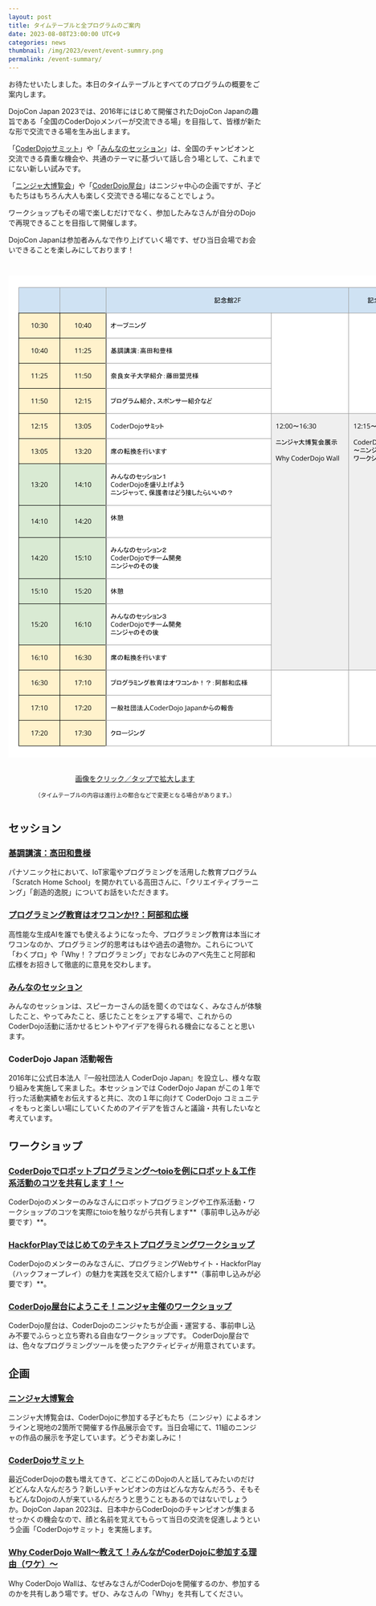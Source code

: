 ```yaml
---
layout: post
title: タイムテーブルと全プログラムのご案内
date: 2023-08-08T23:00:00 UTC+9
categories: news
thumbnail: /img/2023/event/event-summry.png
permalink: /event-summary/
---
```

お待たせいたしました。本日のタイムテーブルとすべてのプログラムの概要をご案内します。

DojoCon Japan 2023では、2016年にはじめて開催されたDojoCon Japanの趣旨である「全国のCoderDojoメンバーが交流できる場」を目指して、皆様が新たな形で交流できる場を生み出しまます。

「[CoderDojoサミット](/coderdojo-summit/)」や「[みんなのセッション](/posts/minna-no-session/)」は、全国のチャンピオンと交流できる貴重な機会や、共通のテーマに基づいて話し合う場として、これまでにない新しい試みです。

「[ニンジャ大博覧会](/expo/)」や「[CoderDojo屋台](/coderdojo-yatai/)」はニンジャ中心の企画ですが、子どもたちはもちろん大人も楽しく交流できる場になることでしょう。

ワークショップもその場で楽しむだけでなく、参加したみなさんが自分のDojoで再現できることを目指して開催します。

DojoCon Japanは参加者みんなで作り上げていく場です、ぜひ当日会場でお会いできることを楽しみにしております！

<div style="margin: 3em auto;">
    <a href='/img/2023/event/time-table.png' target='_blank'>
        <img src="/img/2023/event/time-table.png" alt="画像をクリック／タップで拡大します" style="margin-bottom: 1em; max-width:none;">
        <p style="text-align:center;">画像をクリック／タップで拡大します</p>
    </a>
        <p style="text-align:center;font-size:smaller;">（タイムテーブルの内容は進行上の都合などで変更となる場合があります。）</p>
</div>

## セッション
### [基調講演：高田和豊様](/posts/keynote/)
パナソニック社において、IoT家電やプログラミングを活用した教育プログラム「Scratch Home School」を開かれている高田さんに、「クリエイティブラーニング」「創造的逸脱」についてお話をいただきます。

### [プログラミング教育はオワコンか!?：阿部和広様](/posts/owakon/)
高性能な生成AIを誰でも使えるようになった今、プログラミング教育は本当にオワコンなのか、プログラミング的思考はもはや過去の遺物か。これらについて「わくプロ」や「Why！？プログラミング」でおなじみのアベ先生こと阿部和広様をお招きして徹底的に意見を交わします。

### [みんなのセッション](/posts/minna-no-session/)
みんなのセッションは、スピーカーさんの話を聞くのではなく、みなさんが体験したこと、やってみたこと、感じたことをシェアする場で、これからのCoderDojo活動に活かせるヒントやアイデアを得られる機会になることと思います。

### CoderDojo Japan 活動報告
2016年に公式日本法人『一般社団法人 CoderDojo Japan』を設立し、様々な取り組みを実施して来ました。本セッションでは CoderDojo Japan がこの１年で行った活動実績をお伝えすると共に、次の１年に向けて CoderDojo コミュニティをもっと楽しい場にしていくためのアイデアを皆さんと議論・共有したいなと考えています。

## ワークショップ
### [CoderDojoでロボットプログラミング～toioを例にロボット＆工作系活動のコツを共有します！～](/toio-workshop/)
CoderDojoのメンターのみなさんにロボットプログラミングや工作系活動・ワークショップのコツを実際にtoioを触りながら共有します**（事前申し込みが必要です）**。

### [HackforPlayではじめてのテキストプログラミングワークショップ](/hfp-workshop/)
CoderDojoのメンターのみなさんに、プログラミングWebサイト・HackforPlay（ハックフォープレイ）の魅力を実践を交えて紹介します**（事前申し込みが必要です）**。

### [CoderDojo屋台にようこそ！ニンジャ主催のワークショップ](/coderdojo-yatai/)
CoderDojo屋台は、CoderDojoのニンジャたちが企画・運営する、事前申し込み不要でふらっと立ち寄れる自由なワークショップです。 CoderDojo屋台では、色々なプログラミングツールを使ったアクティビティが用意されています。

## 企画
### [ニンジャ大博覧会](/expo/)
ニンジャ大博覧会は、CoderDojoに参加する子どもたち（ニンジャ）によるオンラインと現地の2箇所で開催する作品展示会です。当日会場にて、11組のニンジャの作品の展示を予定しています。どうぞお楽しみに！

### [CoderDojoサミット](/coderdojo-summit/)
最近CoderDojoの数も増えてきて、どこどこのDojoの人と話してみたいのだけどどんな人なんだろう？新しいチャンピオンの方はどんな方なんだろう、そもそもどんなDojoの人が来ているんだろうと思うこともあるのではないでしょうか。DojoCon Japan 2023は、日本中からCoderDojoのチャンピオンが集まるせっかくの機会なので、顔と名前を覚えてもらって当日の交流を促進しようという企画「CoderDojoサミット」を実施します。

### [Why CoderDojo Wall〜教えて！みんながCoderDojoに参加する理由（ワケ）〜](/why-coderdojo-wall/)
Why CoderDojo Wallは、なぜみなさんがCoderDojoを開催するのか、参加するのかを共有しあう場です。ぜひ、みなさんの「Why」を共有してください。
